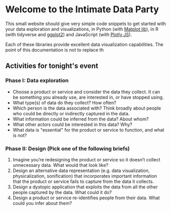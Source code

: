 # Welcome to the Intimate Data Party

This small website should give very simple code snippets to get started with your data exploration and visualizations, in Python (with [Matplot lib](https://matplotlib.org)), in R (with tidyverse and [ggplot2](https://ggplot2.tidyverse.org/)) and JavaScript (with [Plotly JS](https://plotly.com/javascript/)).

Each of these libraries provide excellent data visualization capabilities. The point of this documentation is not to replace th

## Activities for tonight's event

### Phase I: Data exploration

 * Choose a product or service and consider the data they collect. It can be something you already use, are interested in, or have stopped using.
 * What type(s) of data do they collect? How often?
 * Which person is the data associated with? Think broadly about people who could be directly or indirectly captured in the data.
 * What information could be inferred from the data? About whom?
 * What other actors could be interested in this data? Why?
 * What data is "essential" for the product or service to function, and what is not?


### Phase II: Design (Pick one of the following briefs)

 1. Imagine you’re redesigning the product or service so it doesn’t collect unnecessary data. What would that look like?
 2. Design an alternative data representation (e.g. data visualization, physicalization, sonification) that incorporates important information that the product or service fails to capture from the data it collects.
 3. Design a dystopic application that exploits the data from all the other people captured by the data. What could it do?
 4. Design a product or service re-identifies people from their data. What could you infer about them?



